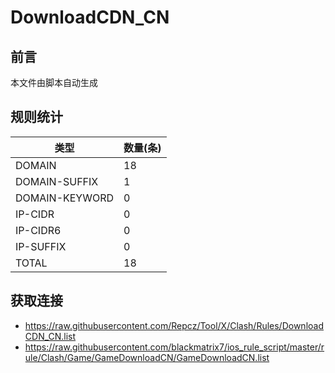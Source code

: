 # DownloadCDN_CN

## 前言
本文件由脚本自动生成

## 规则统计
| 类型 | 数量(条)  | 
| ---- | ----  |
| DOMAIN | 18  | 
| DOMAIN-SUFFIX | 1  | 
| DOMAIN-KEYWORD | 0  | 
| IP-CIDR | 0  | 
| IP-CIDR6 | 0  | 
| IP-SUFFIX | 0  | 
| TOTAL | 18  | 

## 获取连接
- https://raw.githubusercontent.com/Repcz/Tool/X/Clash/Rules/DownloadCDN_CN.list 
- https://raw.githubusercontent.com/blackmatrix7/ios_rule_script/master/rule/Clash/Game/GameDownloadCN/GameDownloadCN.list 
